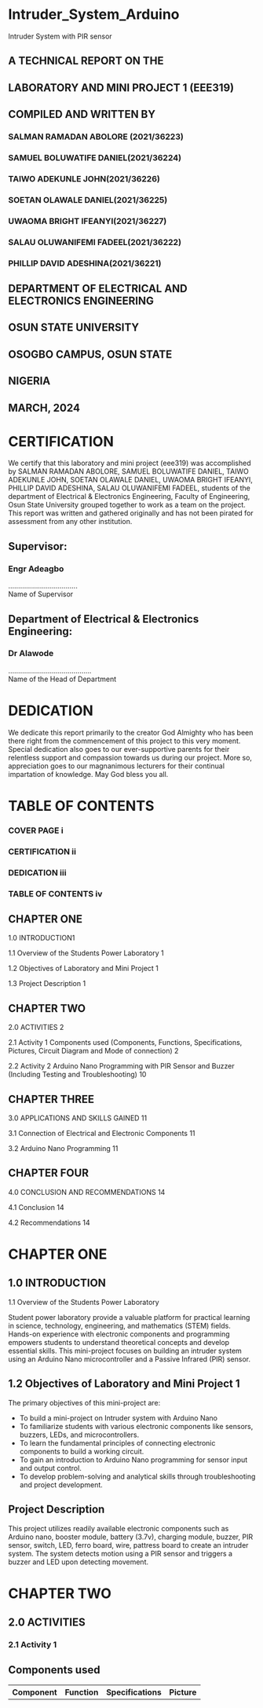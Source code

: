 # Intruder_System_Arduino
Intruder System with PIR sensor






## A TECHNICAL REPORT ON THE

## LABORATORY AND MINI PROJECT 1 (EEE319)

## COMPILED AND WRITTEN BY

### SALMAN RAMADAN ABOLORE (2021/36223)

### SAMUEL BOLUWATIFE  DANIEL(2021/36224)

### TAIWO ADEKUNLE JOHN(2021/36226)

### SOETAN OLAWALE DANIEL(2021/36225)

### UWAOMA BRIGHT IFEANYI(2021/36227)

### SALAU OLUWANIFEMI FADEEL(2021/36222)

### PHILLIP DAVID ADESHINA(2021/36221)



## DEPARTMENT OF ELECTRICAL AND ELECTRONICS ENGINEERING

## OSUN STATE UNIVERSITY

## OSOGBO CAMPUS, OSUN STATE

## NIGERIA

## MARCH, 2024


# CERTIFICATION
We certify that this laboratory and mini project (eee319) was accomplished by SALMAN RAMADAN ABOLORE, SAMUEL BOLUWATIFE  DANIEL, TAIWO ADEKUNLE JOHN, SOETAN OLAWALE DANIEL, UWAOMA BRIGHT IFEANYI, PHILLIP DAVID ADESHINA, SALAU OLUWANIFEMI FADEEL, students of the department of Electrical & Electronics Engineering, Faculty of Engineering, Osun State University grouped together to work as a team on the project. This report was written and gathered originally and has not been pirated for assessment from any other institution.



## Supervisor:


### Engr Adeagbo
……………………………..				        
Name of Supervisor					
 
 










## Department of Electrical & Electronics Engineering:
 

### Dr Alawode
…………………………………...                           
Name of the Head of Department				    
 







# DEDICATION
We dedicate this report primarily to the creator God Almighty who has been there right from the commencement of this project to this very moment. Special dedication also goes to our ever-supportive parents for their relentless support and compassion towards us during our project.
More so, appreciation goes to our magnanimous lecturers for their continual impartation of knowledge.
May God bless you all.

































# TABLE OF CONTENTS
### COVER PAGE									i
### CERTIFICATION									ii
### DEDICATION									iii
### TABLE OF CONTENTS								iv
## CHAPTER ONE
1.0	INTRODUCTION1

1.1	Overview of the Students Power Laboratory					1

1.2	Objectives of Laboratory and Mini Project 					1 

1.3       Project Description								1

## CHAPTER TWO	

2.0	ACTIVITIES									2

2.1	Activity 1 Components used (Components, Functions, Specifications, Pictures, Circuit Diagram and Mode of connection) 						2

2.2	Activity 2 Arduino Nano Programming with PIR Sensor and Buzzer (Including Testing and Troubleshooting)								10	

## CHAPTER THREE

3.0	APPLICATIONS AND SKILLS GAINED					11

3.1      Connection of Electrical and Electronic Components				11

3.2       Arduino Nano Programming 							11

## CHAPTER FOUR

4.0	CONCLUSION AND RECOMMENDATIONS				14

4.1	Conclusion									14

4.2	Recommendations								14











# CHAPTER ONE
## 1.0	INTRODUCTION
1.1	Overview of the Students Power Laboratory

Student power laboratory provide a valuable platform for practical learning in science, technology, engineering, and mathematics (STEM) fields. Hands-on experience with electronic components and programming empowers students to understand theoretical concepts and develop essential skills. This mini-project focuses on building an intruder system using an Arduino Nano microcontroller and a Passive Infrared (PIR) sensor.

## 1.2	Objectives of Laboratory and Mini Project 1   
The primary objectives of this mini-project are:

* To build a mini-project on Intruder system with Arduino Nano
* To familiarize students with various electronic components like sensors, buzzers, LEDs, and microcontrollers.
* To learn the fundamental principles of connecting electronic components to build a working circuit.
* To gain an introduction to Arduino Nano programming for sensor input and output control.
* To develop problem-solving and analytical skills through troubleshooting and project development.

## Project Description

This project utilizes readily available electronic components such as Arduino nano, booster module, battery (3.7v), charging module, buzzer, PIR sensor, switch, LED, ferro board, wire, pattress board to create an intruder system. The system detects motion using a PIR sensor and triggers a buzzer and LED upon detecting movement.

# CHAPTER TWO

## 2.0	ACTIVITIES
### 2.1	Activity 1
  ## Components used

  **Component**        |        **Function**       |      **Specifications**        |          **Picture**                                                          
:---------------------:| :-----------------------: | :----------------------------: | :------------------------:                                                                        
                       |                           |                                |
                       |                           |                                |
                       |                           |                                |
                       |                           |                                |
                       |                           |                                |
                       |                           |                                |
                       |                           |                                |
                       |                           |                                |
                       |                           |                                |
                       |                           |                                |
                       |                           |                                |
                       |                           |                                |
                       |                           |                                |
                       |                           |                                |
                       |                           |                                |
                       |                           |                                |
                       |                           |                                |
                       |                           |                                |
                       |                           |                                |
                       |                           |                                |
                       |                           |                                |
                       |                           |                                |
                       |                           |                                |
                       |                           |                                | 
                       |                           |                                |
                       |                           |                                |
                       |                           |                                |
                       |                           |                                |
                       |                           |                                |
                       |                           |                                |
                       |                           |                                |
                       |                           |                                |
                       |                           |                                |
                       |                           |                                |
                       |                           |                                |
                       |                           |                                |
                       |                           |                                |
                       |                           |                                |
                       |                           |                                |
                       |                           |                                |
                       |                           |                                |
                       |                           |                                | 
                       |                           |                                |
                       |                           |                                |
                       |                           |                                |
                       |                           |                                |
                       |                           |                                |
                       |                           |                                |
                       |                           |                                |
                       |                           |                                |
                       |                           |                                |
                       |                           |                                |
                       |                           |                                |
                       |                           |                                |
                       |                           |                                |
                       |                           |                                |
                       |                           |                                |
                       |                           |                                |
                       |                           |                                |
                       |                           |                                |
                       |                           |                                |   
                       |          	                |                                |
                       |           	               |                                |
        	              |                           |                                |
                       |                           |                                |
                       |                           |                                |
                       |           	               |                                |
                       |                           |                                |
                       |                           |                                |
                       |                           |                                |
                       |                           |                                |
                       |                           |                                |
                       |                           |                                |
                       |                           |                                |
                       |                           |                                |
                       |                           |                                |
                       |                           |                                |
                       |                           |                                |
                       |                           |                                |
                       |                           |                                |
                       |                           |                                |
                       |                           |                                |
                       |                           |                                |
                       |                           |                                |
                       |                           |                                |
                       |                           |                                |
                       |                           |                                |
                       |                           |                                |
                       |                           |                                |
                       |                           |                                |
                       |                           |                                |
                       |                           |                                |
                       |                           |                                | 
                       |                           |                                |
                       |                           |                                |
                       |                           |                                |
                       |                           |                                |
                       |                           |                                |
                       |                           |                                |
                       |                           |                                |
                       |                           |                                |
                       |                           |                                |
                       |                           |                                |
                       |                           |                                |
                       |                           |                                |
                       |                           |                                |
                       |                           |                                |
                       |                           |                                |
                       |                           |                                |
                       |                           |                                |
                       |                           |                                | 
                       |                           |                                |
                       |                           |                                |
                       |                           |                                |
                       |                           |                                |
                       |                           |                                |
                       |                           |                                |
                       |                           |                                |
                       |                           |                                |
                       |                           |                                |
                       |                           |                                |
                       |                           |                                |
                       |                           |                                |
                       |                           |                                |
                       |                           |                                |
                       |                           |                                |
                       |                           |                                |
                       |                           |                                |
                       |                           |                                |
                       |                           |                                |
                       |                           |                                |
                       |                           |                                |
                       |                           |                                |
                       |                           |                                |
                       |                           |                                |
                       |                           |                                |
                       |                           |                                |
                       |                           |                                |
                       |                           |                                |
                       |                           |                                |
                       |                           |                                |
                       |                           |                                |
                       |                           |                                |
                       |                           |                                |
                       |                           |                                |
                       |                           |                                |
                       |                           |                                |
                       |                           |                                |
                       |                           |                                |
                       |                           |                                | 
                       |                           |                                |
                       |                           |                                |
                       |                           |                                |
                       |                           |                                |
                       |                           |                                |
                       |                           |                                |
                       |                           |                                |
                       |                           |                                |
                       |                           |                                |
                       |                           |                                |
                       |                           |                                |
                       |                           |                                |
                       |                           |                                |
                       |                           |                                |
                       |                           |                                |
                       |                           |                                |
                       |                           |                                |
                       |                           |                                | 
                       |                           |                                |
                       |                           |                                |
                       |                           |                                |
                       |                           |                                |
                       |                           |                                |
                       |                           |                                |
                       |                           |                                |
                       |                           |                                |
                       |                           |                                |
                       |                           |                                |
                       |                           |                                |
                       |                           |                                |
                       |                           |                                |
                       |                           |                                |
                       |                           |                                |
                       |                           |                                |
                       |                           |                                |
                       |                           |                                |
                       |                           |                                |   
                       |          	                |                                |
                       |           	               |                                |
        	              |                           |                                |
                       |                           |                                |
                       |                           |                                |
                       |           	               |                                |
                       |                           |                                |
                       |                           |                                |
                       |                           |                                |
                       |                           |                                |
                       |                           |                                |
                       |                           |                                |
                       |                           |                                |
                       |                           |                                |
                       |                           |                                |
                       |                           |                                |

                       

                       

                      
                      
                       
                       
                    




































PIR Sensor	Detects infrared radiation changes indicating motion	Operating Voltage: 5V, Detection Range: 3-7 meters	Opens in a new windowmy.cytron.io
PIR Sensor
Arduino Nano	Microcontroller board for programming and controlling components	Operating Voltage: 5V, Input/Output Pins: 14	Opens in a new windowarduino.cc
Arduino Nano
Buzzer	Electronic sounder to generate an audible alert	Operating Voltage: 3-5V	Opens in a new windowsquishycircuits.com
Buzzer
LED	Light-emitting diode for visual indication	Operating Voltage: 1.8-3.3V (resistor required)	Opens in a new windowwww.lifewire.com
LED
Battery (3.7v)	Power source for the project	Capacity: 1000mAh (or higher)	Opens in a new windowmikroe.com
3.7v Battery
Charging Module (Optional)	Enables charging of the battery	Input Voltage: AC Mains, Output Voltage: DC 5V	(Optional)
Opens in a new windowamazon.com
Charging Module
Booster Module (Optional)	Boosts battery voltage if needed	Input Voltage: 3.7v, Output Voltage: 5V	(Optional)
Opens in a new windowwww.amazon.in
Booster Module
Ferroboard (Optional)	Reusable board for prototyping circuits	N/A	(Optional)
Opens in a new windowmekatroniks.com
Ferroboard
Breadboard (Optional)	Temporary board for circuit prototyping	N/A	(Optional)
Opens in a new windowadafruit.com
Breadboard
Wires	Connecting components on the circuit board	Different lengths and colors	Opens in a new windowsparkfun.com
Jumper Wires
  
  
  
## Circuit Diagram


![image](https://github.com/RemedyData/Intruder_System_Arduino/assets/137626163/fdc0eaac-e25c-4b11-9bd9-ad072d09572f)



## Mode of Connection


### Power System:

PIR intruder system was powered by 5v using the booster module from the battery. Originally, our battery is 3.7v but our arduino needs 5v to work. So, that is why the booster module was used in order to produce 5v for proper efficiency of the arduino nano. Although, our booster module can produce more voltage. With the use of the variac on the booster module we were able achieve 5v. 

### Switch:

One leg of the switch went to the Vout of the booster module, while the second leg went to the ground of the arduino nano.

### Alarm System (Buzzer):

This involves the connection between the PIR sensor, arduino nano, and the buzzer. VCC of the PIR sensor was connected to 5v on the arduino nano and ground on the PIR sensor was connected to the GND of the arduino nano. While the OUT of PIR sensor was connected to D2 on the arduino nano relating to our code and the positive leg of the buzzer was connected to D8 on the arduino nano. While the negative leg was connected to the GND on the arduino nano. An LED was also added in order to serve as an additional indicator to the alarm system. The positive leg of the LED was connected to D13 on the arduino nano while the negative leg was connected to the GND of the arduino nano.




![image](https://github.com/RemedyData/Intruder_System_Arduino/assets/137626163/10727394-bd17-49b3-b47e-20864a7912d0)





### 2.2	Activity 2
Arduino Nano Programming with PIR Sensor and Buzzer 
## ARDUINO CODE:   

> // Define Pin connections Const int pirPin = 2; 

  > // PIR sensor connected to digital pin 2 Const int buzzerPin = 8;

  > // Buzzer connected to digital pin 8 Const int ledPin = 13; 
    boolean previousState = LOW;   Void setup () {    

> // Set PIR sensor pin as input pinMode (pirPin, INPUT); 

   > // Set buzzer pin as output pinMode (buzzerPin, OUTPUT); 
   pinMode (ledPIN, OUTPUT);     Void loop() { 

  > // Read the current of the PIR sensor 
   boolean currentState = digitalRead (pirPin);  

> // Check if the state has changed from LOW to HIGH 
   (motion detected) If (currentState == HIGH && previousState == LOW) {
 
  > // Play a continuous beeping sound on the buzzer tone (buzzerPin, 10000); 

  > // Adjust frequency for desired sound (Hz) digitalWrite (ledPin, HIGH);  

> // Print a message to the serial monitor (optional) Serial.printIn(“Motion detected!”); } 
    else if (currentState == LOW && previousState == HIGH) { 
 
  > // Stop the beeping sound noTone (buzzerPin); digitalWrite (ledPin, LOW);  }  

  > // Update the previous state for the next loop iteration previousState = currentState;  

> // Add a delay to avoid excessive checking (optional) delay (100); // Adjust delay time as needed (milliseconds)    




![image](https://github.com/RemedyData/Intruder_System_Arduino/assets/137626163/4494aca0-c236-4f8b-b511-4c8ce7c9de24)




## Arduino IDE: 
Provide a brief introduction to the Arduino Integrated Development Environment (IDE) software used for writing and uploading code to the Arduino board. Include resources for downloading and installing the IDE
.
## Testing and Troubleshooting (Enhanced):

**Testing Procedure:** 

* Power on the circuit.
* Observe the LED status (usually off initially).
* Simulate motion by waving your hand in front of the PIR sensor.
* The LED should light up, and the buzzer should sound (continuous beep by default).
* When motion stops, the LED should turn off, and the buzzer should become silent.



## Troubleshooting Tips:
**No LED/Buzzer Activation:**

* Check component connections and ensure proper polarity.
* Verify the Arduino code is uploaded correctly.
* Ensure the PIR sensor has a clear line of sight for motion detection.

**Continuous Buzzing:**
* Adjust the sensitivity of the PIR sensor (if available).
* Modify the code to implement a debounce algorithm (reduces false triggers due to brief fluctuations).
















## CHAPTER THREE

3.0	APPLICATIONS AND SKILLS GAINED

3.1.1	Applications and skills gained

### Applications: 

* Automatic hallway lighting system that turns on when someone enters and turns off after a period of inactivity.
* Security alarm system that triggers an alert upon detecting unauthorized movement.
* Pet monitoring system that notifies you when your pet enters or leaves a specific area.

### Skills Gained:

**Electrical and electronic components connection:**

Electrical and electronic components connection refers to how these components are physically linked together to create a functioning circuit. This connection allows electricity to flow between the components, enabling them to perform their specific functions.

**Arduino nano programming:**

Arduino Nano programming refers to the process of creating a set of instructions, written in a specific language, that tells the Arduino Nano microcontroller what to do. This code is then uploaded to the Arduino Nano, and the board executes the instructions, controlling the electronic components connected to it.




         
## CHAPTER FOUR
4.0	CONCLUSION AND RECOMMENDATIONS
### 4.1	Conclusion
 The Mini-Project on Intruder System with Arduino Nano has improved our understanding and broadened our knowledge on the connection of electrical and electronic components and their integration with arduino nano programming. It helped us to apply theoretical knowledge to real practical situations. It made us testify to the fact that Electrical/ Electronics Engineering is an oxygen with which the inhabitants of earth breathe with. 
The experience gained during the project was enlightening and impacting. It also prepared us students for who we will become, our importance, and our roles in society. It is concluded that Intruder System composed of PIR sensor and buzzer integrated with Arduino nano programming can detect the motion of an object at a specified distance with a specified frequency and sound duration.

### 4.2	Recommendations
 Our recommendation is that the school management board team should give grants to the group who came up with the best project as an incentive to everyone who participated in the project. Also, the students should be made to tackle more real-life existing problems relating to their field of study in their higher levels.
